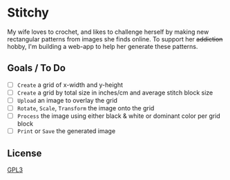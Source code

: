 # Stitchy

My wife loves to crochet, and likes to challenge herself by making new rectangular patterns from images she finds online. To support her ~~addiction~~ hobby, I'm building a web-app to help her generate these patterns.

## Goals / To Do

- [ ] `Create` a grid of x-width and y-height
- [ ] `Create` a grid by total size in inches/cm and average stitch block size
- [ ] `Upload` an image to overlay the grid
- [ ] `Rotate`, `Scale`, `Transform` the image onto the grid
- [ ] `Process` the image using either black & white or dominant color per grid block
- [ ] `Print` or `Save` the generated image

## License
[GPL3](LICENSE)
